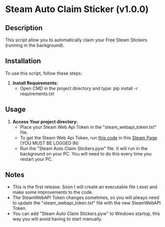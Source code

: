 # Steam Auto Claim Sticker (v1.0.0)

## Description

This script allow you to automatically claim your Free Steam Stickers (running in the background).

## Installation

To use this script, follow these steps:

1. **Install Requirements:**
   - Open CMD in the project directory and type: pip install -r requirements.txt

## Usage

1. **Access Your project directory:**
   - Place your Steam Web Api Token in the "steam_webapi_token.txt" file.
   - To get the Steam Web Api Token, run [this code](https://github.com/SirCaveiraOFC/Steam-Auto-Claim-Stickers/blob/main/getSteamWebAPIToken.js) in this [Steam Page](https://store.steampowered.com/category/action) (YOU MUST BE LOGGED IN)
   - Run the "Steam Auto Claim Stickers.pyw" file. It will run in the background on your PC. You will need to do this every time you restart your PC.

## Notes

- This is the first release. Soon I will create an executable file (.exe) and make some improvements to the code.
- The SteamWebAPI Token changes sometimes, so you will always need to update the "steam_webapi_token.txt" file with the new SteamWebAPI Token.
- You can add "Steam Auto Claim Stickers.pyw" to Windows startup, this way you will avoid having to start manually.
